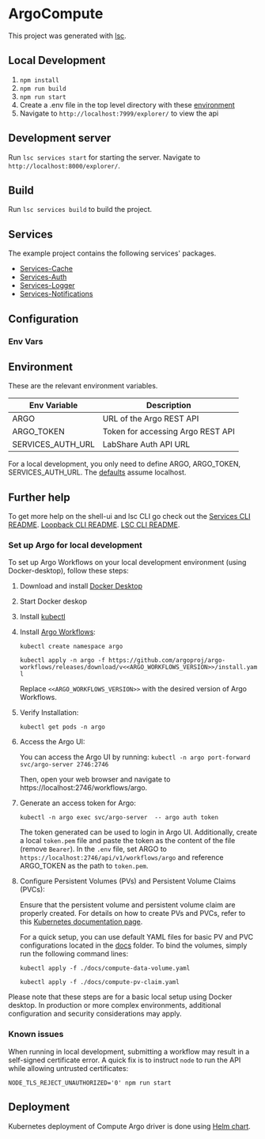 # ArgoCompute

This project was generated with [lsc](https://github.com/labshare/lsc).

## Local Development

1. `npm install`
2. `npm run build`
3. `npm run start`
4. Create a .env file in the top level directory with these [environment](#environment)
5. Navigate to `http://localhost:7999/explorer/` to view the api

## Development server

Run `lsc services start` for starting the server. Navigate to `http://localhost:8000/explorer/`.

## Build

Run `lsc services build` to build the project.

## Services

The example project contains the following services' packages.

-   [Services-Cache](https://github.com/LabShare/services-cache)
-   [Services-Auth](https://github.com/LabShare/services-auth)
-   [Services-Logger](https://github.com/LabShare/services-logger)
-   [Services-Notifications](https://github.com/LabShare/services-notifications)

## Configuration

### Env Vars

## Environment

These are the relevant environment variables.

| Env Variable      | Description                       |
| ----------------- | --------------------------------- |
| ARGO              | URL of the Argo REST API          |
| ARGO_TOKEN        | Token for accessing Argo REST API |
| SERVICES_AUTH_URL | LabShare Auth API URL             |

For a local development, you only need to define ARGO, ARGO_TOKEN, SERVICES_AUTH_URL. The [defaults](config/default.js) assume localhost.

## Further help

To get more help on the shell-ui and lsc CLI go check out the
[Services CLI README](https://github.com/angular/services/blob/master/README.md).
[Loopback CLI README](https://github.com/angular/services/blob/master/README.md).
[LSC CLI README](https://loopback.io/index.html).

### Set up Argo for local development

To set up Argo Workflows on your local development environment (using Docker-desktop), follow these steps:

1. Download and install [Docker Desktop](https://www.docker.com/products/docker-desktop/)
2. Start Docker deskop
3. Install [kubectl](https://kubernetes.io/docs/tasks/tools/)
4. Install [Argo Workflows](https://argoproj.github.io/argo-workflows/quick-start/):

    `kubectl create namespace argo`

    `kubectl apply -n argo -f https://github.com/argoproj/argo-workflows/releases/download/v<<ARGO_WORKFLOWS_VERSION>>/install.yaml`

    Replace `<<ARGO_WORKFLOWS_VERSION>>` with the desired version of Argo Workflows.

5. Verify Installation:

    `kubectl get pods -n argo`

6. Access the Argo UI:

    You can access the Argo UI by running:
    `kubectl -n argo port-forward svc/argo-server 2746:2746`

    Then, open your web browser and navigate to https://localhost:2746/workflows/argo.

7. Generate an access token for Argo:

    `kubectl -n argo exec svc/argo-server  -- argo auth token`

    The token generated can be used to login in Argo UI. Additionally, create a local `token.pem` file and paste the token as the content of the file (remove `Bearer`). In the `.env` file, set ARGO to `https://localhost:2746/api/v1/workflows/argo` and reference ARGO_TOKEN as the path to `token.pem`.

8. Configure Persistent Volumes (PVs) and Persistent Volume Claims (PVCs):

    Ensure that the persistent volume and persistent volume claim are properly created. For details on how to create PVs and PVCs, refer to this [Kubernetes documentation page](https://kubernetes.io/docs/concepts/storage/persistent-volumes/).

    For a quick setup, you can use default YAML files for basic PV and PVC configurations located in the [docs](./docs) folder. To bind the volumes, simply run the following command lines:

    `kubectl apply -f ./docs/compute-data-volume.yaml`

    `kubectl apply -f ./docs/compute-pv-claim.yaml`

Please note that these steps are for a basic local setup using Docker desktop. In production or more complex environments, additional configuration and security considerations may apply.

### Known issues

When running in local development, submitting a workflow may result in a self-signed certificate error. A quick fix is to instruct `node` to run the API while allowing untrusted certificates:

`NODE_TLS_REJECT_UNAUTHORIZED='0' npm run start`

## Deployment

Kubernetes deployment of Compute Argo driver is done using [Helm chart](../../deploy/helm/argo-driver).

